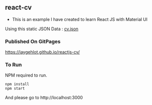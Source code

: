 ## react-cv

- This is an example I have created to learn React JS with Material UI

Using this static JSON Data : [cv.json](src/service/data/cv.json) 

### Published On GitPages

https://jaygehlot.github.io/reactjs-cv/

### To Run
NPM required to run.

```
npm install
npm start
```

And please go to http://localhost:3000
